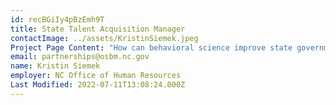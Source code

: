 ```yaml
---
id: recBGiIy4pBzEmh9T
title: State Talent Acquisition Manager
contactImage: ../assets/KristinSiemek.jpeg
Project Page Content: "How can behavioral science improve state government recruiting practices and increase workforce diversity through greater hiring from traditionally underrepresented populations, especially for positions requiring specialized scientific, technical or data knowledge?"
email: partnerships@osbm.nc.gov
name: Kristin Siemek
employer: NC Office of Human Resources
Last Modified: 2022-07-11T13:08:24.000Z
---
```

